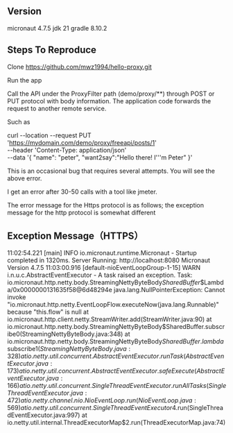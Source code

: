 ## Version
micronaut 4.7.5
jdk 21
gradle 8.10.2

## Steps To Reproduce
Clone https://github.com/mwz1994/hello-proxy.git

Run the app

Call the API under the ProxyFilter path (demo/proxy/**) through POST or PUT protocol with body information.
The application code forwards the request to another remote service.

Such as 

curl --location --request PUT 'https://mydomain.com/demo/proxy/freeapi/posts/1' \
--header 'Content-Type: application/json' \
--data '{
"name": "peter",
"want2say":"Hello there! I'\''m Peter"
}'

This is an occasional bug that requires several attempts. You will see the above error.

I get an error after 30-50 calls with a tool like jmeter.

The error message for the Https protocol is as follows; the exception message for the http protocol is somewhat different

##  Exception Message（HTTPS）
11:02:54.221 [main] INFO  io.micronaut.runtime.Micronaut - Startup completed in 1320ms. Server Running: http://localhost:8080
Micronaut Version 4.7.5
11:03:00.916 [default-nioEventLoopGroup-1-15] WARN  i.n.u.c.AbstractEventExecutor - A task raised an exception. Task: io.micronaut.http.netty.body.StreamingNettyByteBody$SharedBuffer$$Lambda/0x0000000131635f58@6d48294e
java.lang.NullPointerException: Cannot invoke "io.micronaut.http.netty.EventLoopFlow.executeNow(java.lang.Runnable)" because "this.flow" is null
at io.micronaut.http.client.netty.StreamWriter.add(StreamWriter.java:90)
at io.micronaut.http.netty.body.StreamingNettyByteBody$SharedBuffer.subscribe0(StreamingNettyByteBody.java:348)
at io.micronaut.http.netty.body.StreamingNettyByteBody$SharedBuffer.lambda$subscribe$1(StreamingNettyByteBody.java:328)
at io.netty.util.concurrent.AbstractEventExecutor.runTask(AbstractEventExecutor.java:173)
at io.netty.util.concurrent.AbstractEventExecutor.safeExecute(AbstractEventExecutor.java:166)
at io.netty.util.concurrent.SingleThreadEventExecutor.runAllTasks(SingleThreadEventExecutor.java:472)
at io.netty.channel.nio.NioEventLoop.run(NioEventLoop.java:569)
at io.netty.util.concurrent.SingleThreadEventExecutor$4.run(SingleThreadEventExecutor.java:997)
at io.netty.util.internal.ThreadExecutorMap$2.run(ThreadExecutorMap.java:74)







